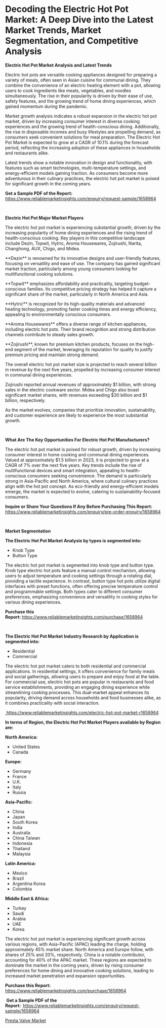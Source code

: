 <p><h1>Decoding the Electric Hot Pot Market: A Deep Dive into the Latest Market Trends, Market Segmentation, and Competitive Analysis</h1></p><p><strong>Electric Hot Pot Market Analysis and Latest Trends</strong></p>
<p><p>Electric hot pots are versatile cooking appliances designed for preparing a variety of meals, often seen in Asian cuisine for communal dining. They combine the convenience of an electric heating element with a pot, allowing users to cook ingredients like meats, vegetables, and noodles simultaneously. The rise in their popularity is driven by their ease of use, safety features, and the growing trend of home dining experiences, which gained momentum during the pandemic.</p><p>Market growth analysis indicates a robust expansion in the electric hot pot market, driven by increasing consumer interest in diverse cooking experiences and the growing trend of health-conscious dining. Additionally, the rise in disposable incomes and busy lifestyles are propelling demand, as consumers seek convenient solutions for meal preparation. The Electric Hot Pot Market is expected to grow at a CAGR of 10.1% during the forecast period, reflecting the increasing adoption of these appliances in households and restaurants alike. </p><p>Latest trends show a notable innovation in design and functionality, with features such as smart technologies, multi-temperature settings, and energy-efficient models gaining traction. As consumers become more adventurous in their culinary practices, the electric hot pot market is poised for significant growth in the coming years.</p></p>
<p><strong>Get a Sample PDF of the Report:&nbsp;</strong> <a href="https://www.reliablemarketinsights.com/enquiry/request-sample/1658964?utm_campaign=1894&utm_medium=2&utm_source=Github&utm_content=ia&utm_term=04042025&utm_id=electric-hot-pot">https://www.reliablemarketinsights.com/enquiry/request-sample/1658964</a></p>
<p>&nbsp;</p>
<p><strong>Electric Hot Pot Major Market Players</strong></p>
<p><p>The electric hot pot market is experiencing substantial growth, driven by the increasing popularity of home dining experiences and the rising trend of health-conscious cooking. Key players in this competitive landscape include Dezin, Topwit, Hytric, Aroma Housewares, Zojirushi, Narita, Changhong, AUX, Chigo, and Midea.</p><p>**Dezin** is renowned for its innovative designs and user-friendly features, focusing on versatility and ease of use. The company has gained significant market traction, particularly among young consumers looking for multifunctional cooking solutions.</p><p>**Topwit** emphasizes affordability and practicality, targeting budget-conscious families. Its competitive pricing strategy has helped it capture a significant share of the market, particularly in North America and Asia.</p><p>**Hytric** is recognized for its high-quality materials and advanced heating technology, promoting faster cooking times and energy efficiency, appealing to environmentally conscious consumers. </p><p>**Aroma Housewares** offers a diverse range of kitchen appliances, including electric hot pots. Their brand recognition and strong distribution channels contribute to steady sales growth.</p><p>**Zojirushi**, known for premium kitchen products, focuses on the high-end segment of the market, leveraging its reputation for quality to justify premium pricing and maintain strong demand.</p><p>The overall electric hot pot market size is projected to reach several billion in revenue by the next five years, propelled by increasing consumer interest in communal dining experiences. </p><p>Zojirushi reported annual revenues of approximately $1 billion, with strong sales in the electric cookware sector. Midea and Chigo also boast significant market shares, with revenues exceeding $30 billion and $1 billion, respectively. </p><p>As the market evolves, companies that prioritize innovation, sustainability, and customer experience are likely to experience the most substantial growth.</p></p>
<p>&nbsp;</p>
<p><strong>What Are The Key Opportunities For Electric Hot Pot Manufacturers?</strong></p>
<p><p>The electric hot pot market is poised for robust growth, driven by increasing consumer interest in home cooking and communal dining experiences. Valued at approximately $1.5 billion in 2023, it is projected to grow at a CAGR of 7% over the next five years. Key trends include the rise of multifunctional devices and smart integration, appealing to health-conscious consumers seeking convenience. The demand is particularly strong in Asia-Pacific and North America, where cultural culinary practices align with the hot pot concept. As eco-friendly and energy-efficient models emerge, the market is expected to evolve, catering to sustainability-focused consumers.</p></p>
<p><strong>Inquire or Share Your Questions If Any Before Purchasing This Report:</strong> <a href="https://www.reliablemarketinsights.com/enquiry/pre-order-enquiry/1658964?utm_campaign=1894&utm_medium=2&utm_source=Github&utm_content=ia&utm_term=04042025&utm_id=electric-hot-pot">https://www.reliablemarketinsights.com/enquiry/pre-order-enquiry/1658964</a></p>
<p>&nbsp;</p>
<p><strong>Market Segmentation</strong></p>
<p><strong>The Electric Hot Pot Market Analysis by types is segmented into:</strong></p>
<p><ul><li>Knob Type</li><li>Button Type</li></ul></p>
<p><p>The electric hot pot market is segmented into knob type and button type. Knob type electric hot pots feature a manual control mechanism, allowing users to adjust temperature and cooking settings through a rotating dial, providing a tactile experience. In contrast, button type hot pots utilize digital interfaces with preset functions, often offering precise temperature control and programmable settings. Both types cater to different consumer preferences, emphasizing convenience and versatility in cooking styles for various dining experiences.</p></p>
<p><strong>Purchase this Report:&nbsp;</strong><a href="https://www.reliablemarketinsights.com/purchase/1658964?utm_campaign=1894&utm_medium=2&utm_source=Github&utm_content=ia&utm_term=04042025&utm_id=electric-hot-pot">https://www.reliablemarketinsights.com/purchase/1658964</a></p>
<p>&nbsp;</p>
<p><strong>The Electric Hot Pot Market Industry Research by Application is segmented into:</strong></p>
<p><ul><li>Residential</li><li>Commercial</li></ul></p>
<p><p>The electric hot pot market caters to both residential and commercial applications. In residential settings, it offers convenience for family meals and social gatherings, allowing users to prepare and enjoy food at the table. For commercial use, electric hot pots are popular in restaurants and food service establishments, providing an engaging dining experience while streamlining cooking processes. This dual-market appeal enhances its popularity, driving demand across households and food businesses alike, as it combines practicality with social interaction.</p></p>
<p><a href="https://www.reliablemarketinsights.com/electric-hot-pot-market-r1658964?utm_campaign=1894&utm_medium=2&utm_source=Github&utm_content=ia&utm_term=04042025&utm_id=electric-hot-pot">&nbsp;https://www.reliablemarketinsights.com/electric-hot-pot-market-r1658964</a></p>
<p><strong>In terms of Region, the Electric Hot Pot Market Players available by Region are:</strong></p>
<p>
    <p> <strong> North America: </strong>
        <ul>
            <li>United States</li>
            <li>Canada</li>
        </ul>
        </p> 
    <p> <strong> Europe: </strong>
        <ul>
            <li>Germany</li>
            <li>France</li>
            <li>U.K.</li>
            <li>Italy</li>
            <li>Russia</li>
        </ul>
        </p> 
    <p> <strong> Asia-Pacific: </strong>
        <ul>
            <li>China</li>
            <li>Japan</li>
            <li>South Korea</li>
            <li>India</li>
            <li>Australia</li>
            <li>China Taiwan</li>
            <li>Indonesia</li>
            <li>Thailand</li>
            <li>Malaysia</li>
        </ul>
        </p> 
    <p> <strong> Latin America: </strong>
        <ul>
            <li>Mexico</li>
            <li>Brazil</li>
            <li>Argentina Korea</li>
            <li>Colombia</li>
        </ul>
        </p> 
    <p> <strong> Middle East & Africa: </strong>
        <ul>
            <li>Turkey</li>
            <li>Saudi</li>
            <li>Arabia</li>
            <li>UAE</li>
            <li>Korea</li>
        </ul>
    </p>
    </p>
<p><p>The electric hot pot market is experiencing significant growth across various regions, with Asia-Pacific (APAC) leading the charge, holding approximately 45% market share. North America and Europe follow, with shares of 25% and 20%, respectively. China is a notable contributor, accounting for 40% of the APAC market. These regions are expected to dominate the market in the coming years, driven by rising consumer preferences for home dining and innovative cooking solutions, leading to increased market penetration and expansion opportunities.</p></p>
<p><strong>Purchase this Report: </strong><a href="https://www.reliablemarketinsights.com/purchase/1658964?utm_campaign=1894&utm_medium=2&utm_source=Github&utm_content=ia&utm_term=04042025&utm_id=electric-hot-pot">https://www.reliablemarketinsights.com/purchase/1658964</a></p>
<p>&nbsp;<strong>Get a Sample PDF of the Report:&nbsp;&nbsp;</strong><a href="https://www.reliablemarketinsights.com/enquiry/request-sample/1658964?utm_campaign=1894&utm_medium=2&utm_source=Github&utm_content=ia&utm_term=04042025&utm_id=electric-hot-pot">https://www.reliablemarketinsights.com/enquiry/request-sample/1658964</a></p>
<p><strong></strong></p>
<p><p><a href="https://github.com/hgf64gh/Market-Research-Report-List-2/blob/main/presta-valve-market.md?utm_campaign=1894&utm_medium=2&utm_source=Github&utm_content=ia&utm_term=04042025&utm_id=electric-hot-pot">Presta Valve Market</a></p></p>